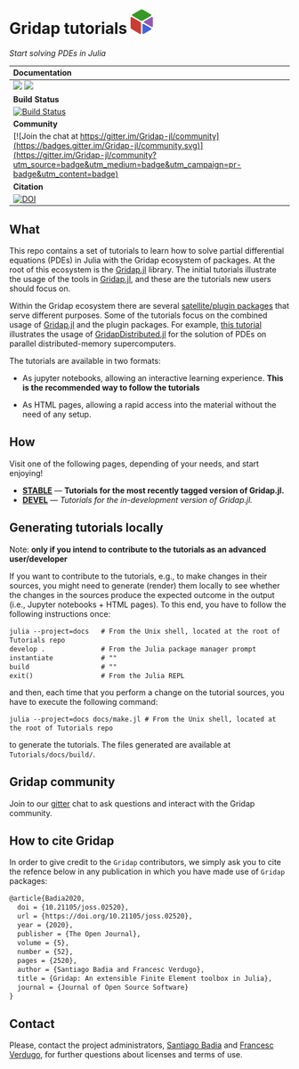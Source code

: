 # Gridap tutorials <img src="https://github.com/gridap/Gridap.jl/blob/master/images/color-logo-only.png" width="40" title="Gridap logo">

*Start solving PDEs in Julia*


| **Documentation** |
|:------------ |
| [![](https://img.shields.io/badge/docs-stable-blue.svg)](https://gridap.github.io/Tutorials/stable) [![](https://img.shields.io/badge/docs-dev-blue.svg)](https://gridap.github.io/Tutorials/dev)  |
|**Build Status** |
| [![Build Status](https://github.com/gridap/Tutorials/workflows/CI/badge.svg?branch=master)](https://github.com/gridap/Tutorials/actions?query=workflow%3ACI) |
| **Community** |
| [![Join the chat at https://gitter.im/Gridap-jl/community](https://badges.gitter.im/Gridap-jl/community.svg)](https://gitter.im/Gridap-jl/community?utm_source=badge&utm_medium=badge&utm_campaign=pr-badge&utm_content=badge) |
| **Citation** |
| [![DOI](https://joss.theoj.org/papers/10.21105/joss.02520/status.svg)](https://doi.org/10.21105/joss.02520) |




## What

This repo contains a set of tutorials to learn how to solve partial differential equations (PDEs) in Julia with the Gridap ecosystem of packages. At the root of this ecosystem is the [Gridap.jl](https://github.com/gridap/Gridap.jl) library. The initial tutorials illustrate the usage of the tools in [Gridap.jl](https://github.com/gridap/Gridap.jl), and these are the tutorials new users should focus on.

Within the Gridap ecosystem there are several [satellite/plugin packages](https://github.com/gridap/Gridap.jl#plugins) that serve different purposes. Some of the tutorials focus on the combined usage of [Gridap.jl](https://github.com/gridap/Gridap.jl) and the plugin packages. For example, [this tutorial](https://gridap.github.io/Tutorials/dev/pages/t016_poisson_distributed/) illustrates the usage of [GridapDistributed.jl](https://github.com/gridap/GridapDistributed.jl) for the solution of PDEs on parallel distributed-memory supercomputers.

The tutorials are available in two formats:

- As jupyter notebooks, allowing an interactive learning experience. **This is the recommended way to follow the tutorials**

- As HTML pages, allowing a rapid access into the material without the need of any setup.

## How

Visit one of the following pages, depending of your needs, and start enjoying!

- [**STABLE**](https://gridap.github.io/Tutorials/stable) &mdash; **Tutorials for the most recently tagged version of Gridap.jl.**
- [**DEVEL**](https://gridap.github.io/Tutorials/dev) &mdash; *Tutorials for the in-development version of Gridap.jl.*

## Generating tutorials locally 

Note: **only if you intend to contribute to the tutorials as an advanced user/developer**

If you want to contribute to the tutorials, e.g., to make changes in their sources, you might need to generate (render) them locally to see whether the changes in the sources produce the expected outcome in the output (i.e., Jupyter notebooks + HTML pages). To this end, you have to follow the following instructions once:

```
julia --project=docs   # From the Unix shell, located at the root of Tutorials repo 
develop .              # From the Julia package manager prompt
instantiate            # "" 
build                  # "" 
exit()                 # From the Julia REPL
```

and then, each time that you perform a change on the tutorial sources, you have to execute the following command:

```
julia --project=docs docs/make.jl # From the Unix shell, located at the root of Tutorials repo 
```

to generate the tutorials. The files generated are available at `Tutorials/docs/build/`. 


## Gridap community

Join to our [gitter](https://gitter.im/Gridap-jl/community) chat to ask questions and interact with the Gridap community.

## How to cite Gridap

In order to give credit to the `Gridap` contributors, we simply ask you to cite the refence below in any publication in which you have made use of `Gridap` packages:

```
@article{Badia2020,
  doi = {10.21105/joss.02520},
  url = {https://doi.org/10.21105/joss.02520},
  year = {2020},
  publisher = {The Open Journal},
  volume = {5},
  number = {52},
  pages = {2520},
  author = {Santiago Badia and Francesc Verdugo},
  title = {Gridap: An extensible Finite Element toolbox in Julia},
  journal = {Journal of Open Source Software}
}
```

## Contact


Please, contact the project administrators, [Santiago Badia](mailto:santiago.badia@monash.edu) and [Francesc Verdugo](mailto:fverdugo@cimne.upc.edu), for further questions about licenses and terms of use.


